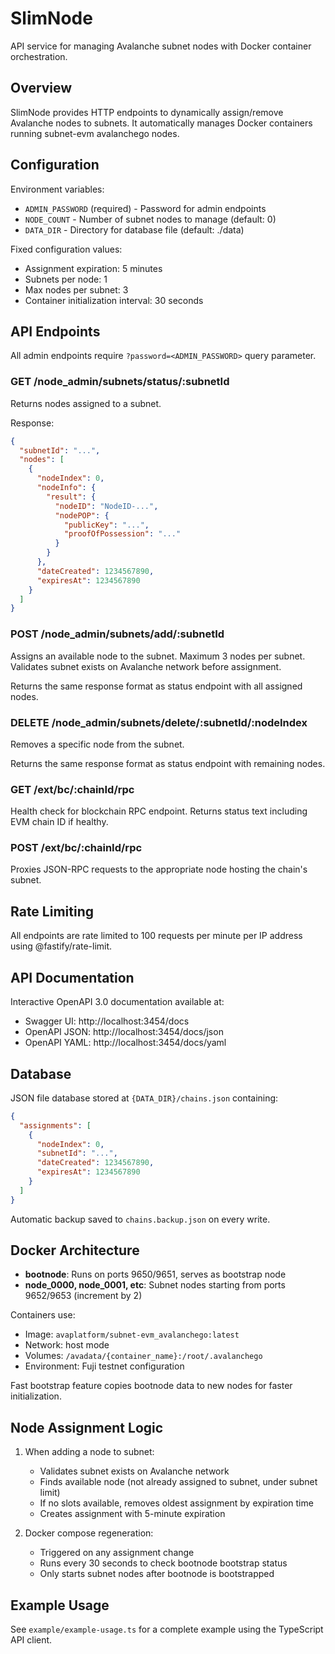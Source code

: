 # SlimNode

API service for managing Avalanche subnet nodes with Docker container
orchestration.

## Overview

SlimNode provides HTTP endpoints to dynamically assign/remove Avalanche nodes to
subnets. It automatically manages Docker containers running subnet-evm
avalanchego nodes.

## Configuration

Environment variables:

- `ADMIN_PASSWORD` (required) - Password for admin endpoints
- `NODE_COUNT` - Number of subnet nodes to manage (default: 0)
- `DATA_DIR` - Directory for database file (default: ./data)

Fixed configuration values:

- Assignment expiration: 5 minutes
- Subnets per node: 1
- Max nodes per subnet: 3
- Container initialization interval: 30 seconds

## API Endpoints

All admin endpoints require `?password=<ADMIN_PASSWORD>` query parameter.

### GET /node_admin/subnets/status/:subnetId

Returns nodes assigned to a subnet.

Response:

```json
{
  "subnetId": "...",
  "nodes": [
    {
      "nodeIndex": 0,
      "nodeInfo": {
        "result": {
          "nodeID": "NodeID-...",
          "nodePOP": {
            "publicKey": "...",
            "proofOfPossession": "..."
          }
        }
      },
      "dateCreated": 1234567890,
      "expiresAt": 1234567890
    }
  ]
}
```

### POST /node_admin/subnets/add/:subnetId

Assigns an available node to the subnet. Maximum 3 nodes per subnet. Validates
subnet exists on Avalanche network before assignment.

Returns the same response format as status endpoint with all assigned nodes.

### DELETE /node_admin/subnets/delete/:subnetId/:nodeIndex

Removes a specific node from the subnet.

Returns the same response format as status endpoint with remaining nodes.

### GET /ext/bc/:chainId/rpc

Health check for blockchain RPC endpoint. Returns status text including EVM
chain ID if healthy.

### POST /ext/bc/:chainId/rpc

Proxies JSON-RPC requests to the appropriate node hosting the chain's subnet.

## Rate Limiting

All endpoints are rate limited to 100 requests per minute per IP address using
@fastify/rate-limit.

## API Documentation

Interactive OpenAPI 3.0 documentation available at:

- Swagger UI: http://localhost:3454/docs
- OpenAPI JSON: http://localhost:3454/docs/json
- OpenAPI YAML: http://localhost:3454/docs/yaml

## Database

JSON file database stored at `{DATA_DIR}/chains.json` containing:

```json
{
  "assignments": [
    {
      "nodeIndex": 0,
      "subnetId": "...",
      "dateCreated": 1234567890,
      "expiresAt": 1234567890
    }
  ]
}
```

Automatic backup saved to `chains.backup.json` on every write.

## Docker Architecture

- **bootnode**: Runs on ports 9650/9651, serves as bootstrap node
- **node_0000, node_0001, etc**: Subnet nodes starting from ports 9652/9653
  (increment by 2)

Containers use:

- Image: `avaplatform/subnet-evm_avalanchego:latest`
- Network: host mode
- Volumes: `/avadata/{container_name}:/root/.avalanchego`
- Environment: Fuji testnet configuration

Fast bootstrap feature copies bootnode data to new nodes for faster
initialization.

## Node Assignment Logic

1. When adding a node to subnet:
   - Validates subnet exists on Avalanche network
   - Finds available node (not already assigned to subnet, under subnet limit)
   - If no slots available, removes oldest assignment by expiration time
   - Creates assignment with 5-minute expiration

2. Docker compose regeneration:
   - Triggered on any assignment change
   - Runs every 30 seconds to check bootnode bootstrap status
   - Only starts subnet nodes after bootnode is bootstrapped

## Example Usage

See `example/example-usage.ts` for a complete example using the TypeScript API
client.
